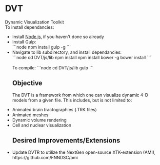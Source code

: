 # DVT
Dynamic Visualization Toolkit
<br>
To install dependancies:
<br>
<ul>
<li>Install <a href= https://nodejs.org/> Node.js</a>, if you haven't done so already</li>
<li> Install Gulp:
<br>
```node
npm install gulp -g
```
</li>
<li>Navigate to lib subdirectory, and install dependancies:
<br>
```node
cd DVT/js/lib
npm install
npm install bower -g
bower install
```
</li>

<br>
To compile:
```node
cd DVT/js/lib
gulp 
```

## Objective

The DVT is a framework from which one can visualize dynamic 4-D models from a given file.
This includes, but is not limited to:

<li> Animated brain tractographies (.TRK files) </li>

<li> Animated meshes </li>

<li> Dynamic volume rendering </li>

<li> Cell and nuclear visualization </li>

## Desired Improvements/Extensions

<li>Update DVTR to utilize the NextGen open-source XTK-extension (AMI), https://github.com/FNNDSC/ami</li>
